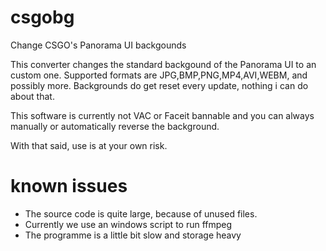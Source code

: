 # csgobg
Change CSGO's Panorama UI backgounds

This converter changes the standard backgound of the Panorama UI to an custom one.
Supported formats are JPG,BMP,PNG,MP4,AVI,WEBM, and possibly more.
Backgrounds do get reset every update, nothing i can do about that.

This software is currently not VAC or Faceit bannable and you can always manually or automatically
reverse the background.

With that said, use is at your own risk.

# known issues

- The source code is quite large, because of unused files.
- Currently we use an windows script to run ffmpeg
- The programme is a little bit slow and storage heavy
